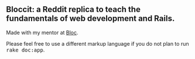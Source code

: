 ## Bloccit: a Reddit replica to teach the fundamentals of web development and Rails.

Made with my mentor at [Bloc](http://bloc.io).


Please feel free to use a different markup language if you do not plan to run
<tt>rake doc:app</tt>.
